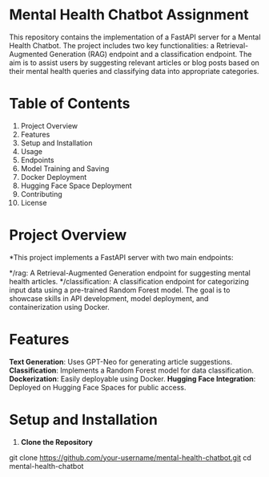 # Mental Health Chatbot Assignment

This repository contains the implementation of a FastAPI server for a Mental Health Chatbot. The project includes two key functionalities: a Retrieval-Augmented Generation (RAG) endpoint and a classification endpoint. The aim is to assist users by suggesting relevant articles or blog posts based on their mental health queries and classifying data into appropriate categories.

# Table of Contents
1. Project Overview
2. Features
3. Setup and Installation
4. Usage
5. Endpoints
6. Model Training and Saving
7. Docker Deployment
8. Hugging Face Space Deployment
9. Contributing
10. License

# Project Overview
*This project implements a FastAPI server with two main endpoints:

   */rag: A Retrieval-Augmented Generation endpoint for suggesting mental health articles.
   */classification: A classification endpoint for categorizing input data using a pre-trained Random Forest model.
The goal is to showcase skills in API development, model deployment, and containerization using Docker.

# Features
**Text Generation**: Uses GPT-Neo for generating article suggestions.
**Classification**: Implements a Random Forest model for data classification.
**Dockerization**: Easily deployable using Docker.
**Hugging Face Integration**: Deployed on Hugging Face Spaces for public access.

# Setup and Installation
1. **Clone the Repository**

git clone https://github.com/your-username/mental-health-chatbot.git
cd mental-health-chatbot
